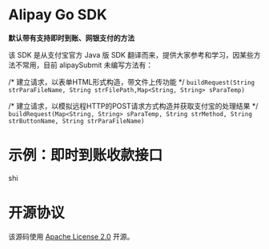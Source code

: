 # Alipay Go SDK

**默认带有支持即时到账、网银支付的方法**

该 SDK 是从支付宝官方 Java 版 SDK 翻译而来，提供大家参考和学习，因某些方法不常用，目前 alipaySubmit 未编写方法有：

/* 建立请求，以表单HTML形式构造，带文件上传功能 */
`buildRequest(String strParaFileName, String strFilePath,Map<String, String> sParaTemp)`

/* 建立请求，以模拟远程HTTP的POST请求方式构造并获取支付宝的处理结果 */
`buildRequest(Map<String, String> sParaTemp, String strMethod, String strButtonName, String strParaFileName)`

示例：即时到账收款接口
======
shi
# 开源协议

该源码使用 [Apache License 2.0](http://www.apache.org/licenses/LICENSE-2.0.txt) 开源。
